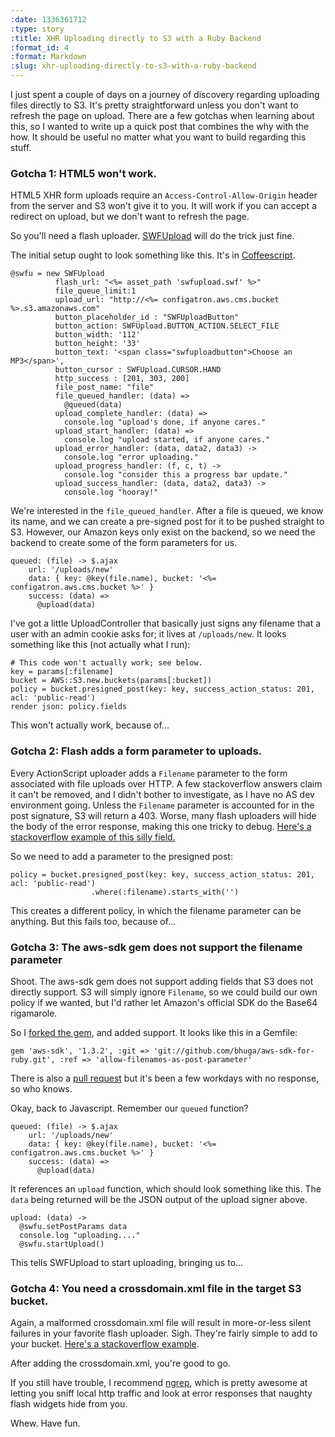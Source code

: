 ```yaml
--- 
:date: 1336361712
:type: story
:title: XHR Uploading directly to S3 with a Ruby Backend
:format_id: 4
:format: Markdown
:slug: xhr-uploading-directly-to-s3-with-a-ruby-backend
---
```


I just spent a couple of days on a journey of discovery regarding uploading
files directly to S3. It's pretty straightforward unless you don't want to
refresh the page on upload. There are a few gotchas when learning about this,
so I wanted to write up a quick post that combines the why with the how. It
should be useful no matter what you want to build regarding this stuff.

### Gotcha 1: HTML5 won't work.

HTML5 XHR form uploads require an `Access-Control-Allow-Origin` header
from the server and S3 won't give it to you. It will work if you can accept a
redirect on upload, but we don't want to refresh the page.

So you'll need a flash uploader. [SWFUpload](http://swfupload.org/) will do the trick just fine.

The initial setup ought to look something like this. It's in [Coffeescript](http://coffeescript.org).

    @swfu = new SWFUpload
              flash_url: "<%= asset_path 'swfupload.swf' %>"
              file_queue_limit:1
              upload_url: "http://<%= configatron.aws.cms.bucket %>.s3.amazonaws.com"
              button_placeholder_id : "SWFUploadButton"
              button_action: SWFUpload.BUTTON_ACTION.SELECT_FILE
              button_width: '112'
              button_height: '33'
              button_text: '<span class="swfuploadbutton">Choose an MP3</span>',
              button_cursor : SWFUpload.CURSOR.HAND
              http_success : [201, 303, 200]
              file_post_name: "file"
              file_queued_handler: (data) =>
                @queued(data)
              upload_complete_handler: (data) =>
                console.log "upload's done, if anyone cares."
              upload_start_handler: (data) =>
                console.log "upload started, if anyone cares."
              upload_error_handler: (data, data2, data3) ->
                console.log "error uploading."
              upload_progress_handler: (f, c, t) ->
                console.log "consider this a progress bar update."
              upload_success_handler: (data, data2, data3) ->
                console.log "hooray!"

We're interested in the `file_queued_handler`. After a file is queued, we know
its name, and we can create a pre-signed post for it to be pushed straight to
S3. However, our Amazon keys only exist on the backend, so we need the backend
to create some of the form parameters for us.

    queued: (file) -> $.ajax
        url: '/uploads/new'
        data: { key: @key(file.name), bucket: '<%= configatron.aws.cms.bucket %>' }
        success: (data) =>
          @upload(data)

I've got a little UploadController that basically just signs any filename that
a user with an admin cookie asks for; it lives at `/uploads/new`. It looks
something like this (not actually what I run):

    # This code won't actually work; see below.
    key = params[:filename]
    bucket = AWS::S3.new.buckets(params[:bucket])
    policy = bucket.presigned_post(key: key, success_action_status: 201, acl: 'public-read')
    render json: policy.fields

This won't actually work, because of...

### Gotcha 2: Flash adds a form parameter to uploads.

Every ActionScript uploader adds a `Filename` parameter to the form associated
with file uploads over HTTP. A few stackoverflow answers claim it can't be
removed, and I didn't bother to investigate, as I have no AS dev environment
going. Unless the `Filename` parameter is accounted for in the post signature,
S3 will return a 403. Worse, many flash uploaders will hide the body of the
error response, making this one tricky to debug. [Here's a stackoverflow example of this silly field.](http://stackoverflow.com/questions/2116514/does-flash-always-post-a-filename-parameter-when-doing-a-file-upload)

So we need to add a parameter to the presigned post:

    policy = bucket.presigned_post(key: key, success_action_status: 201, acl: 'public-read')
                      .where(:filename).starts_with('')

This creates a different policy, in which the filename parameter can be
anything. But this fails too, because of...

### Gotcha 3: The aws-sdk gem does not support the filename parameter

Shoot. The aws-sdk gem does not support adding fields that S3 does not
directly support. S3 will simply ignore `Filename`, so we could build our own
policy if we wanted, but I'd rather let Amazon's official SDK do the Base64
rigamarole.

So I [forked the
gem](https://github.com/bhuga/aws-sdk-for-ruby/tree/allow-filenames-as-post-parameter),
and added support. It looks like this in a Gemfile:

    gem 'aws-sdk', '1.3.2', :git => 'git://github.com/bhuga/aws-sdk-for-ruby.git', :ref => 'allow-filenames-as-post-parameter'

There is also a [pull
request](https://github.com/amazonwebservices/aws-sdk-for-ruby/pull/43) but
it's been a few workdays with no response, so who knows.

Okay, back to Javascript. Remember our `queued` function?

    queued: (file) -> $.ajax
        url: '/uploads/new'
        data: { key: @key(file.name), bucket: '<%= configatron.aws.cms.bucket %>' }
        success: (data) =>
          @upload(data)

It references an `upload` function, which should look something like this. The
`data` being returned will be the JSON output of the upload signer above.

    upload: (data) ->
      @swfu.setPostParams data
      console.log "uploading...."
      @swfu.startUpload()

This tells SWFUpload to start uploading, bringing us to...

### Gotcha 4: You need a crossdomain.xml file in the target S3 bucket.

Again, a malformed crossdomain.xml file will result in more-or-less silent
failures in your favorite flash uploader. Sigh. They're fairly simple to add to
your bucket. [Here's a stackoverflow 
example](http://stackoverflow.com/questions/213251/can-someone-post-a-well-formed-crossdomain-xml-sample).

After adding the crossdomain.xml, you're good to go.

If you still have trouble, I recommend [ngrep](http://ngrep.sourceforge.net/),
which is pretty awesome at letting you sniff local http traffic and look at
error responses that naughty flash widgets hide from you.

Whew. Have fun.

